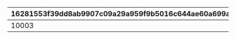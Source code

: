 |16281553f39dd8ab9907c09a29a959f9b5016c644ae60a699a61d030bdea1d29|e251153dc7d6bbd4b66a728851953d168a26b56ebc28b7a436444e33c5fd3a31|d3710aa832e1434d2ac3f21e463f5c168ce04065b38bd8a89d9e2ae684a881b2|dbebdbca45df8ee935523bfc72280ff3141a7fce5dedb6497421a5368710a497|
| --- | --- | --- | --- |
|10003|7|1|2|
